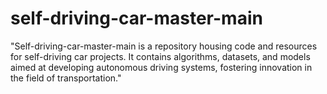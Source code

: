 # self-driving-car-master-main
"Self-driving-car-master-main is a repository housing code and resources for self-driving car projects. It contains algorithms, datasets, and models aimed at developing autonomous driving systems, fostering innovation in the field of transportation."
